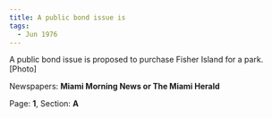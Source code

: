 ```yaml
---  
title: A public bond issue is  
tags:  
  - Jun 1976  
---  
```

  
A public bond issue is proposed to purchase Fisher Island for a park. [Photo]  
  
Newspapers: **Miami Morning News or The Miami Herald**  
  
Page: **1**, Section: **A** 
